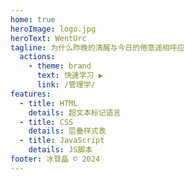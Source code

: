 ```yaml
---
home: true
heroImage: logo.jpg
heroText: WentUrc
tagline: 为什么昨晚的清醒与今日的倦意遥相呼应
  actions:
    - theme: brand
      text: 快速学习 ▶
      link: /管理学/
features:
  - title: HTML
    details: 超文本标记语言
  - title: CSS
    details: 层叠样式表
  - title: JavaScript
    details: JS脚本
footer: 冰苷晶 © 2024
---
```

